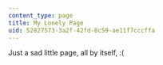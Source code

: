 ```yaml
---
content_type: page
title: My Lonely Page
uid: 52827573-3a2f-42fd-8c59-ae11f7cccffa
---
```

Just a sad little page, all by itself, :(